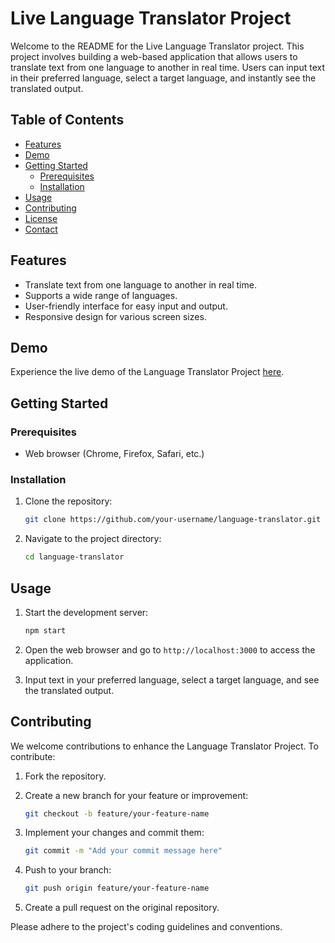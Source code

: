 # Live Language Translator Project

Welcome to the README for the Live Language Translator project. This project involves building a web-based application that allows users to translate text from one language to another in real time. Users can input text in their preferred language, select a target language, and instantly see the translated output.

## Table of Contents

- [Features](#features)
- [Demo](#demo)
- [Getting Started](#getting-started)
  - [Prerequisites](#prerequisites)
  - [Installation](#installation)
- [Usage](#usage)
- [Contributing](#contributing)
- [License](#license)
- [Contact](#contact)

## Features

- Translate text from one language to another in real time.
- Supports a wide range of languages.
- User-friendly interface for easy input and output.
- Responsive design for various screen sizes.

## Demo

Experience the live demo of the Language Translator Project [here](http://127.0.0.1:5500/index.html).

## Getting Started

### Prerequisites

- Web browser (Chrome, Firefox, Safari, etc.)

### Installation

1. Clone the repository:

   ```bash
   git clone https://github.com/your-username/language-translator.git
   ```

2. Navigate to the project directory:

   ```bash
   cd language-translator
   ```

## Usage

1. Start the development server:

   ```bash
   npm start
   ```

2. Open the web browser and go to `http://localhost:3000` to access the application.

3. Input text in your preferred language, select a target language, and see the translated output.

## Contributing

We welcome contributions to enhance the Language Translator Project. To contribute:

1. Fork the repository.
2. Create a new branch for your feature or improvement:

   ```bash
   git checkout -b feature/your-feature-name
   ```

3. Implement your changes and commit them:

   ```bash
   git commit -m "Add your commit message here"
   ```

4. Push to your branch:

   ```bash
   git push origin feature/your-feature-name
   ```

5. Create a pull request on the original repository.

Please adhere to the project's coding guidelines and conventions.
